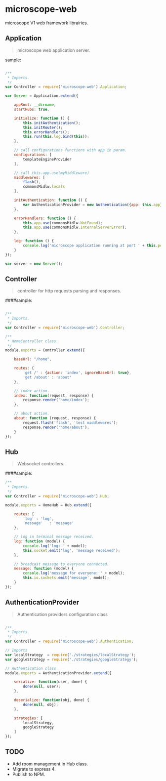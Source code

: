 microscope-web
==============

microscope V1 web framework librairies.

Application
-----------

> microscope web application server.

sample:

```js

/**
 * Imports.
 */
var Controller = require('microscope-web').Application;

var Server = Application.extend({

    appRoot: __dirname,
    startHubs: true,

    initialize: function () {
        this.initAuthentication();
        this.initRouter();
        this.errorHandlers();
        this.run(this.log.bind(this));
    },

    // call configurations functions with app in param.
    configurations: [
        templateEngineProvider
    ],

    // call this.app.use(myMiddleware)
    middlewares: [
        flash(),
        commonsMidlw.locals
    ],

    initAuthentication: function () {
        var AuthenticationProvider = new Authentication({app: this.app});
    },

    errorHandlers: function () {
        this.app.use(commonsMidlw.NotFound);
        this.app.use(commonsMidlw.InternalServerError);
    },

    log: function () {
        console.log('microscope application running at port ' + this.port);
    }
});

var server = new Server();

```


Controller
----------

> controller for http requests parsing and responses.

####sample:

```js

/**
 * Imports.
 */
var Controller = require('microscope-web').Controller;

/**
 * HomeController class.
 */
module.exports = Controller.extend({

    baseUrl: "/home",

    routes: {
        'get /' : {action: 'index', ignoreBaseUrl: true},
        'get /about' : 'about'
    },

    // index action.
    index: function(request, response) {
        response.render('home/index');
    },

    // about action.
    about: function (request, response) {
        request.flash('flash', 'test middlewares');
        response.render('home/about');
    }
});

```

Hub
---

> Websocket controllers.

####sample:

```js
/**
 * Imports.
 */
var Controller = require('microscope-web').Hub;

module.exports = HomeHub = Hub.extend({

    routes: {
        'log' : 'log',
        'message'   : 'message'
    },

    // log in terminal message received.
    log: function (model) {
        console.log('log: ' + model);
        this.socket.emit('log', 'message received');
    },

    // broadcast message to everyone connected.
    message: function (model) {
        console.log('message for everyone: ' + model);
        this.io.sockets.emit('message', model);
    }
});

```

AuthenticationProvider
----------------------

> Authentication providers configuration class

```js

/**
 * Imports.
 */
var Controller = require('microscope-web').Authentication;

// Imports
var localStrategy  = require('./strategies/localStrategy');
var googleStrategy = require('./strategies/googleStrategy');

// Authentication class
module.exports = AuthenticationProvider.extend({

    serialize: function(user, done) {
        done(null, user);
    },

    deserialize: function(obj, done) {
        done(null, obj);
    },

    strategies: [
        localStrategy,
        googleStrategy
    ]
});

```

TODO
----

* Add room management in Hub class.
* Migrate to express 4.
* Publish to NPM.